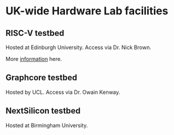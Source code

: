 # UK-wide Hardware Lab facilities

## RISC-V testbed

Hosted at Edinburgh University.  Access via Dr. Nick Brown.

More [information](https://riscv.epcc.ed.ac.uk/documentation/getting_started/) here.

## Graphcore testbed

Hosted by UCL.  Access via Dr. Owain Kenway.

## NextSilicon testbed

Hosted at Birmingham University.
